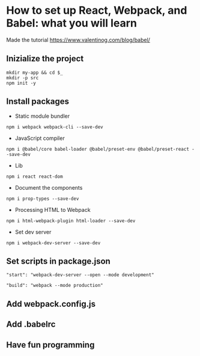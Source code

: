 # How to set up React, Webpack, and Babel: what you will learn 

Made the tutorial https://www.valentinog.com/blog/babel/

## Inizialize the project
```
mkdir my-app && cd $_
mkdir -p src
npm init -y
```

## Install packages
* Static module bundler
```
npm i webpack webpack-cli --save-dev
```
* JavaScript compiler
```
npm i @babel/core babel-loader @babel/preset-env @babel/preset-react --save-dev
```
* Lib
```
npm i react react-dom
```
* Document the components
```
npm i prop-types --save-dev
```
* Processing HTML to Webpack
```
npm i html-webpack-plugin html-loader --save-dev
```
* Set dev server
```
npm i webpack-dev-server --save-dev
```

## Set scripts in package.json

```
"start": "webpack-dev-server --open --mode development"

"build": "webpack --mode production"
```

## Add webpack.config.js
## Add .babelrc
## Have fun programming
